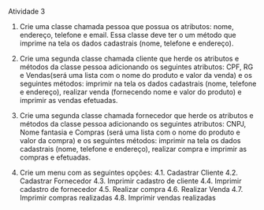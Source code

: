 Atividade​ ​3

1. Crie uma classe chamada pessoa que possua os atributos: nome, endereço,
telefone e email. Essa classe deve ter o um método que imprime na tela os
dados cadastrais (nome, telefone e endereço).

2. Crie uma segunda classe chamada cliente que herde os atributos e métodos
da classe pessoa adicionando os seguintes atributos: CPF, RG e
Vendas(será uma lista com o nome do produto e valor da venda) e os
seguintes métodos: imprimir na tela os dados cadastrais (nome, telefone e
endereço), realizar venda (fornecendo nome e valor do produto) e imprimir as
vendas efetuadas.

3. Crie uma segunda classe chamada fornecedor que herde os atributos e
métodos da classe pessoa adicionando os seguintes atributos: CNPJ, Nome
fantasia e Compras (será uma lista com o nome do produto e valor da
compra) e os seguintes métodos: imprimir na tela os dados cadastrais (nome,
telefone e endereço), realizar compra e imprimir as compras e efetuadas.

4. Crie um menu com as seguintes opções:
4.1. Cadastrar Cliente
4.2. Cadastrar Fornecedor
4.3. Imprimir cadastro de cliente
4.4. Imprimir cadastro de fornecedor
4.5. Realizar compra
4.6. Realizar Venda
4.7. Imprimir compras realizadas
4.8. Imprimir vendas realizadas
